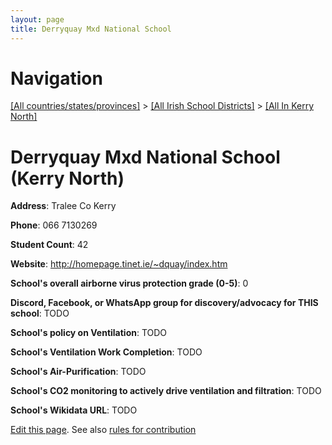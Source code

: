 ```yaml
---
layout: page
title: Derryquay Mxd National School
---
```

# Navigation

[[All countries/states/provinces]](../../..) > [[All Irish School Districts]](../..) > [[All In Kerry North]](..)

# Derryquay Mxd National School (Kerry North)

**Address**: Tralee Co Kerry

**Phone**: 066 7130269

**Student Count**: 42

**Website**: <http://homepage.tinet.ie/~dquay/index.htm>

**School's overall airborne virus protection grade (0-5)**: 0

**Discord, Facebook, or WhatsApp group for discovery/advocacy for THIS school**: TODO

**School's policy on Ventilation**: TODO

**School's Ventilation Work Completion**: TODO

**School's Air-Purification**: TODO

**School's CO2 monitoring to actively drive ventilation and filtration**: TODO

**School's Wikidata URL**: TODO


[Edit this page](https://github.com/ventilate-schools/Ireland/edit/main/./Kerry_North/Derryquay_Mxd_National_School.md). See also [rules for contribution](../../../contribution-rules/)